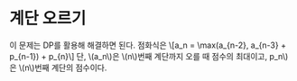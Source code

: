# 계단 오르기

이 문제는 DP를 활용해 해결하면 된다. 점화식은 \\[a_n = \max(a_{n-2}, a_{n-3} + p_{n-1}) + p_{n}\\] 단, \\(a_n\\)은 \\(n\\)번째 계단까지 오를 때 점수의 최대이고, p_n\\)은 \\(n\\)번째 계단의 점수이다.